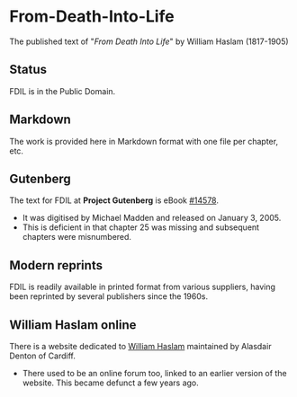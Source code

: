 # From-Death-Into-Life
The published text of "_From Death Into Life_" by William Haslam (1817-1905)

## Status
FDIL is in the Public Domain.

## Markdown
The work is provided here in Markdown format with one file per chapter, etc.

## Gutenberg
The text for FDIL at **Project Gutenberg** is eBook [#14578](http://www.gutenberg.net/1/4/5/7/14578/).
* It was digitised by Michael Madden and released on January 3, 2005. 
* This is deficient in that chapter 25 was missing and subsequent chapters were misnumbered.

## Modern reprints
FDIL is readily available in printed format from various suppliers, having been reprinted by several publishers since the 1960s.

## William Haslam online
There is a website dedicated to [William Haslam](http://williamhaslam.org) maintained by Alasdair Denton of Cardiff.
* There used to be an online forum too, linked to an earlier version of the website. This became defunct a few years ago.
